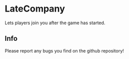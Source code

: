 # LateCompany

Lets players join you after the game has started.

## Info

Please report any bugs you find on the github repository!

